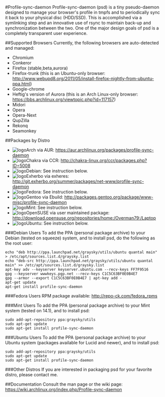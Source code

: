 #Profile-sync-daemon
Profile-sync-daemon (psd) is a tiny pseudo-daemon designed to manage your browser's profile in tmpfs and to periodically sync it back to your physical disc (HDD/SSD). This is accomplished via a symlinking step and an innovative use of rsync to maintain back-up and synchronization between the two. One of the major design goals of psd is a completely transparent user experience.

##Supported Browsers
Currently, the following browsers are auto-detected and managed:
* Chromium
* Conkeror
* Firefox (stable,beta,aurora)
* Firefox-trunk (this is an Ubuntu-only browser: http://www.webupd8.org/2011/05/install-firefox-nightly-from-ubuntu-ppa.html)
* Google-chrome
* Heftig's version of Aurora (this is an Arch Linux-only browser: https://bbs.archlinux.org/viewtopic.php?id=117157)
* Midori
* Opera
* Opera-Next
* QupZilla
* Rekonq
* Seamonkey

##Packages by Distro
* ![logo](http://www.monitorix.org/imgs/archlinux.png "arch logo")Arch via AUR: https://aur.archlinux.org/packages/profile-sync-daemon
* ![logo](http://chakra-linux.org/img/icon/chakra-kde_32.png "chakra logo")Chakra via CCR: http://chakra-linux.org/ccr/packages.php?ID=5008
* ![logo](http://freedos-32.sourceforge.net/lean/debian_logo.png "debian logo")Debian: See instruction below.
* ![logo](http://cloud.ohloh.net/attachments/14589/me_small.png "exherbo logo")Exherbo via exheres: http://git.exherbo.org/summer/packages/net-www/profile-sync-daemon
* ![logo](http://sec-wall.gefira.pl/media/gfx/logo-fedora.png "fedora logo")Fedora: See instruction below.
* ![logo](http://www.monitorix.org/imgs/gentoo.png "gentoo logo")Gentoo via Ebuild: http://packages.gentoo.org/package/www-misc/profile-sync-daemon
* ![logo](http://i1-news.softpedia-static.com/images/extra/LINUX/small/slw106news5.png "mint logo")Mint: See instruction below.
* ![logo](http://gitorious.org/system/group_avatars/opensuse-developers/thumb/Geeko_head_simple.png?1259921566 "open suse")OpenSUSE via user maintained package: http://download.opensuse.org/repositories/home:/Overman79:/Laptop
* ![logo](http://www.monitorix.org/imgs/ubuntu.png "ubuntu logo")Ubuntu: See instruction below.

###Debian Users
To add the PPA (personal package archive) to your Debian (tested on squeeze) system, and to install psd, do the following as the root user:

    echo "deb http://ppa.launchpad.net/graysky/utils/ubuntu quantal main" > /etc/apt/sources.list.d/graysky.list
    echo "deb-src http://ppa.launchpad.net/graysky/utils/ubuntu quantal main" >> /etc/apt/sources.list.d/graysky.list
    apt-key adv --keyserver keyserver.ubuntu.com --recv-keys FF7F9516
    gpg --keyserver wwwkeys.pgp.net --recv-keys C1C5C63BF0E0B4E7
    gpg --armor --export C1C5C63BF0E0B4E7 | apt-key add -
    apt-get update
    apt-get install profile-sync-daemon

###Fedora Users
RPM package available: http://repo-ck.com/fedora_rpms

###Mint Users
To add the PPA (personal package archive) to your Mint system (tested on 14.1), and to install psd:

    sudo add-apt-repository ppa:graysky/utils
    sudo apt-get update
    sudo apt-get install profile-sync-daemon

###Ubuntu Users
To add the PPA (personal package archive) to your Ubuntu system (packages available for Lucid and newer), and to install psd:

    sudo add-apt-repository ppa:graysky/utils
    sudo apt-get update
    sudo apt-get install profile-sync-daemon

###Other Distros
If you are interested in packaging psd for your favorite distro, please contact me.

##Documentation
Consult the man page or the wiki page: https://wiki.archlinux.org/index.php/Profile-sync-daemon
